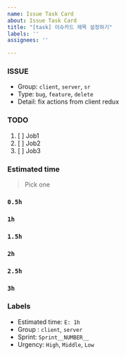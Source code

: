 ```yaml
---
name: Issue Task Card
about: Issue Task Card
title: "[task] 이슈카드 제목 설정하기"
labels: ''
assignees: ''

---
```


### ISSUE
 * Group:  `client`, `server`, `sr`
 * Type: `bug`, `feature`, `delete`
 * Detail: fix actions from client redux
 
 ### TODO
 1. [ ]  Job1
 2. [ ]  Job2
 3. [ ]  Job3
 
 ### Estimated time
 > Pick one
 
 ### `0.5h`
 ### `1h`
 ### `1.5h`
 ### `2h`
 ### `2.5h`
 ### `3h`
 ### Labels
 * Estimated time: `E: 1h`
 * Group : `client`, `server`
 * Sprint: `Sprint__NUMBER__`
 * Urgency: `High`, `Middle`, `Low`
